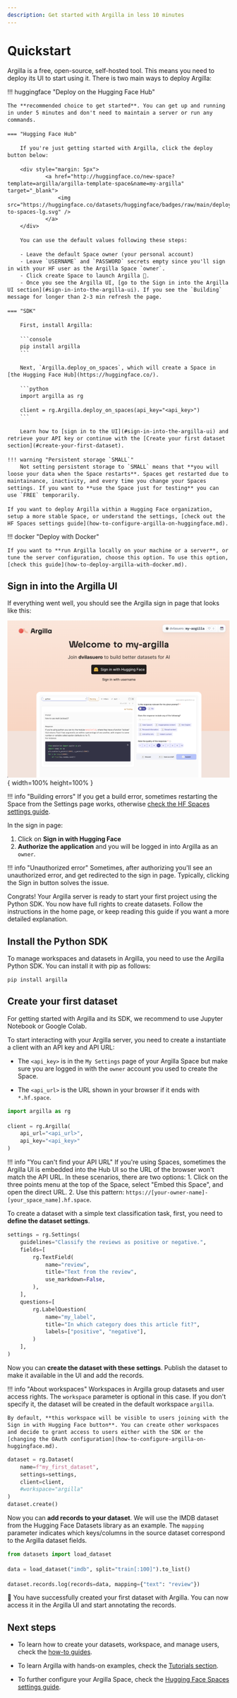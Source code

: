 ```yaml
---
description: Get started with Argilla in less 10 minutes
---
```


# Quickstart

Argilla is a free, open-source, self-hosted tool. This means you need to deploy its UI to start using it. There is two main ways to deploy Argilla:

!!! huggingface "Deploy on the Hugging Face Hub"

    The **recommended choice to get started**. You can get up and running in under 5 minutes and don't need to maintain a server or run any commands.

    === "Hugging Face Hub"

        If you're just getting started with Argilla, click the deploy button below:

        <div style="margin: 5px">
                <a href="http://huggingface.co/new-space?template=argilla/argilla-template-space&name=my-argilla" target="_blank">
                    <img src="https://huggingface.co/datasets/huggingface/badges/raw/main/deploy-to-spaces-lg.svg" />
                </a>
        </div>

        You can use the default values following these steps:

        - Leave the default Space owner (your personal account)
        - Leave `USERNAME` and `PASSWORD` secrets empty since you'll sign in with your HF user as the Argilla Space `owner`.
        - Click create Space to launch Argilla 🚀.
        - Once you see the Argilla UI, [go to the Sign in into the Argilla UI section](#sign-in-into-the-argilla-ui). If you see the `Building` message for longer than 2-3 min refresh the page.

    === "SDK"

        First, install Argilla:

        ```console
        pip install argilla
        ```

        Next, `Argilla.deploy_on_spaces`, which will create a Space in [the Hugging Face Hub](https://huggingface.co/).

        ```python
        import argilla as rg

        client = rg.Argilla.deploy_on_spaces(api_key="<api_key>")
        ```

        Learn how to [sign in to the UI](#sign-in-into-the-argilla-ui) and retrieve your API key or continue with the [Create your first dataset section](#create-your-first-dataset).

    !!! warning "Persistent storage `SMALL`"
        Not setting persistent storage to `SMALL` means that **you will loose your data when the Space restarts**. Spaces get restarted due to maintainance, inactivity, and every time you change your Spaces settings. If you want to **use the Space just for testing** you can use `FREE` temporarily.

    If you want to deploy Argilla within a Hugging Face organization, setup a more stable Space, or understand the settings, [check out the HF Spaces settings guide](how-to-configure-argilla-on-huggingface.md).

!!! docker "Deploy with Docker"

    If you want to **run Argilla locally on your machine or a server**, or tune the server configuration, choose this option. To use this option, [check this guide](how-to-deploy-argilla-with-docker.md).

## Sign in into the Argilla UI
If everything went well, you should see the Argilla sign in page that looks like this:

![Focus view](../assets/images/getting_started/signin-hf-page.png){ width=100% height=100% }

!!! info "Building errors"
    If you get a build error, sometimes restarting the Space from the Settings page works, otherwise [check the HF Spaces settings guide](how-to-configure-argilla-on-huggingface.md).

In the sign in page:

1. Click on **Sign in with Hugging Face**
2. **Authorize the application** and you will be logged in into Argilla as an `owner`.

!!! info "Unauthorized error"
    Sometimes, after authorizing you'll see an unauthorized error, and get redirected to the sign in page. Typically, clicking the Sign in button solves the issue.

Congrats! Your Argilla server is ready to start your first project using the Python SDK. You now have full rights to create datasets. Follow the instructions in the home page, or keep reading this guide if you want a more detailed explanation.

## Install the Python SDK

To manage workspaces and datasets in Argilla, you need to use the Argilla Python SDK. You can install it with pip as follows:

```console
pip install argilla
```

## Create your first dataset

For getting started with Argilla and its SDK, we recommend to use Jupyter Notebook or Google Colab.

To start interacting with your Argilla server, you need to create a instantiate a client with an API key and API URL:

- The `<api_key>` is in the `My Settings` page of your Argilla Space but make sure you are logged in with the `owner` account you used to create the Space.

- The `<api_url>` is the URL shown in your browser if it ends with `*.hf.space`.

```python
import argilla as rg

client = rg.Argilla(
    api_url="<api_url>",
    api_key="<api_key>"
)
```

!!! info "You can't find your API URL"
    If you're using Spaces, sometimes the Argilla UI is embedded into the Hub UI so the URL of the browser won't match the API URL. In these scenarios, there are two options:
        1. Click on the three points menu at the top of the Space, select "Embed this Space", and open the direct URL.
        2. Use this pattern: `https://[your-owner-name]-[your_space_name].hf.space`.

To create a dataset with a simple text classification task, first, you need to **define the dataset settings**.

```python
settings = rg.Settings(
    guidelines="Classify the reviews as positive or negative.",
    fields=[
        rg.TextField(
            name="review",
            title="Text from the review",
            use_markdown=False,
        ),
    ],
    questions=[
        rg.LabelQuestion(
            name="my_label",
            title="In which category does this article fit?",
            labels=["positive", "negative"],
        )
    ],
)
```

Now you can **create the dataset with these settings**. Publish the dataset to make it available in the UI and add the records.

!!! info "About workspaces"
    Workspaces in Argilla group datasets and user access rights. The `workspace` parameter is optional in this case. If you don't specify it, the dataset will be created in the default workspace `argilla`.

    By default, **this workspace will be visible to users joining with the Sign in with Hugging Face button**. You can create other workspaces and decide to grant access to users either with the SDK or the [changing the OAuth configuration](how-to-configure-argilla-on-huggingface.md).

```python
dataset = rg.Dataset(
    name=f"my_first_dataset",
    settings=settings,
    client=client,
    #workspace="argilla"
)
dataset.create()
```

Now you can **add records to your dataset**. We will use the IMDB dataset from the Hugging Face Datasets library as an example. The `mapping` parameter indicates which keys/columns in the source dataset correspond to the Argilla dataset fields.

```python
from datasets import load_dataset

data = load_dataset("imdb", split="train[:100]").to_list()

dataset.records.log(records=data, mapping={"text": "review"})
```

🎉 You have successfully created your first dataset with Argilla. You can now access it in the Argilla UI and start annotating the records.

## Next steps
- To learn how to create your datasets, workspace, and manage users, check the [how-to guides](../how_to_guides/index.md).

- To learn Argilla with hands-on examples, check the [Tutorials section](../tutorials/index.md).

- To further configure your Argilla Space, check the [Hugging Face Spaces settings guide](how-to-configure-argilla-on-huggingface.md).